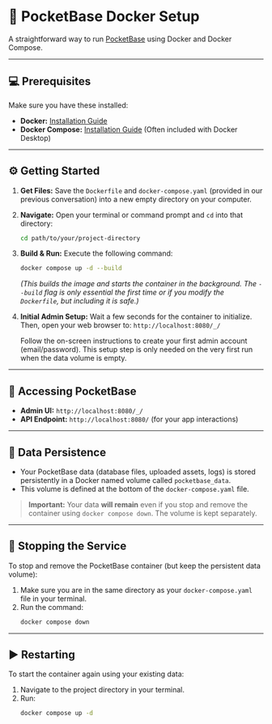 # :rocket: PocketBase Docker Setup

A straightforward way to run [PocketBase](https://pocketbase.io/) using Docker and Docker Compose.

---

## :computer: Prerequisites

Make sure you have these installed:

* **Docker:** [Installation Guide](https://docs.docker.com/engine/install/)
* **Docker Compose:** [Installation Guide](https://docs.docker.com/compose/install/) (Often included with Docker Desktop)

---

## :gear: Getting Started

1.  **Get Files:** Save the `Dockerfile` and `docker-compose.yaml` (provided in our previous conversation) into a new empty directory on your computer.

2.  **Navigate:** Open your terminal or command prompt and `cd` into that directory:
    ```bash
    cd path/to/your/project-directory
    ```

3.  **Build & Run:** Execute the following command:
    ```bash
    docker compose up -d --build
    ```
    *(This builds the image and starts the container in the background. The `--build` flag is only essential the first time or if you modify the `Dockerfile`, but including it is safe.)*

4.  **Initial Admin Setup:** Wait a few seconds for the container to initialize. Then, open your web browser to:
    `http://localhost:8080/_/`

    Follow the on-screen instructions to create your first admin account (email/password). This setup step is only needed on the very first run when the data volume is empty.

---

## :link: Accessing PocketBase

* **Admin UI:** `http://localhost:8080/_/`
* **API Endpoint:** `http://localhost:8080/` (for your app interactions)

---

## :floppy_disk: Data Persistence

* Your PocketBase data (database files, uploaded assets, logs) is stored persistently in a Docker named volume called `pocketbase_data`.
* This volume is defined at the bottom of the `docker-compose.yaml` file.

> **Important:** Your data **will remain** even if you stop and remove the container using `docker compose down`. The volume is kept separately.

---

## :stop_sign: Stopping the Service

To stop and remove the PocketBase container (but keep the persistent data volume):

1.  Make sure you are in the same directory as your `docker-compose.yaml` file in your terminal.
2.  Run the command:
    ```bash
    docker compose down
    ```

---

## :arrow_forward: Restarting

To start the container again using your existing data:

1.  Navigate to the project directory in your terminal.
2.  Run:
    ```bash
    docker compose up -d
    ```